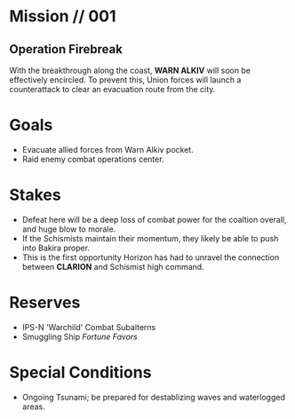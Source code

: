 # Mission // 001
## Operation Firebreak

With the breakthrough along the coast, **WARN ALKIV** will soon be effectively encircled. To prevent this, Union forces will launch a counterattack to clear an evacuation route from the city. 

# Goals
- Evacuate allied forces from Warn Alkiv pocket. 
- Raid enemy combat operations center.

# Stakes
- Defeat here will be a deep loss of combat power for the coaltion overall, and huge blow to morale. 
- If the Schismists maintain their momentum, they likely be able to push into Bakira proper. 
- This is the first opportunity Horizon has had to unravel the connection between **CLARION** and Schismist high command. 

# Reserves
- IPS-N 'Warchild' Combat Subalterns
- Smuggling Ship *Fortune Favors* 

# Special Conditions
- Ongoing Tsunami; be prepared for destablizing waves and waterlogged areas. 